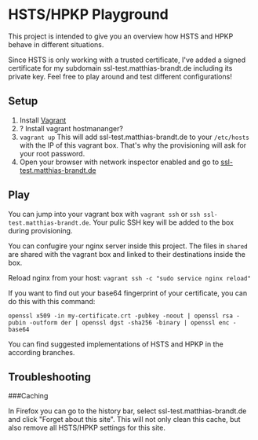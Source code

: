 HSTS/HPKP Playground
====================
This project is intended to give you an overview how HSTS and HPKP behave in different situations.

Since HSTS is only working with a trusted certificate, I've added a signed certificate for my subdomain ssl-test.matthias-brandt.de including its private key. Feel free to 
play around and test different configurations!

Setup
-----
1. Install [Vagrant](https://www.vagrantup.com/downloads.html)
2. ? Install vagrant hostmananger?
3. ```vagrant up```
This will add ssl-test.matthias-brandt.de to your ```/etc/hosts``` with the IP of this vagrant box. That's why the provisioning will ask for your root password.
4. Open your browser with network inspector enabled and go to [ssl-test.matthias-brandt.de](ssl-test.matthias-brandt.de)

Play
----
You can jump into your vagrant box with ```vagrant ssh``` or ```ssh ssl-test.matthias-brandt.de```. Your pulic SSH key will be added to the box during provisioning.

You can confugire your nginx server inside this project. The files in ```shared``` are shared with the vagrant box and linked to their destinations inside the box.

Reload nginx from your host: ```vagrant ssh -c "sudo service nginx reload"```

If you want to find out your base64 fingerprint of your certificate, you can do this with this command:

```
openssl x509 -in my-certificate.crt -pubkey -noout | openssl rsa -pubin -outform der | openssl dgst -sha256 -binary | openssl enc -base64
```

You can find suggested implementations of HSTS and HPKP in the according branches.

Troubleshooting
---------------

###Caching

In Firefox you can go to the history bar, select ssl-test.matthias-brandt.de and click "Forget about this site". 
This will not only clean this cache, but also remove all HSTS/HPKP settings for this site.